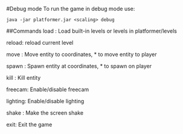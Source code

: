 #Debug mode
To run the game in debug mode use:
```
java -jar platformer.jar <scaling> debug
```

##Commands
load <level name>: Load built-in levels or levels in platformer/levels

reload: reload current level

move <uid> <x> <y>: Move entity to coordinates, * to move entity to player

spawn <id> <x> <y>: Spawn entity at coordinates, * to spawn on player

kill <uid>: Kill entity

freecam: Enable/disable freecam

lighting: Enable/disable lighting

shake <time>: Make the screen shake

exit: Exit the game
